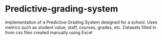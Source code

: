 # Predictive-grading-system
Implementation of a Predictive Grading System designed for a school. Uses metrics such as student value, staff, courses, grades, etc. Datasets filled in from css files created manually using Excel
